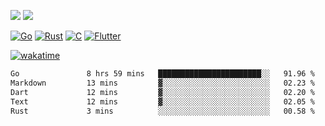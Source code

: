 [![](https://img.shields.io/badge/Windows_11-Pro-292e33?style=flat-square&logo=windows&logoColor=ffffff)](https://www.microsoft.com/en-us/windows/)
[![](https://img.shields.io/badge/macOS-Sequoia-292e33?style=flat-square&logo=apple&logoColor=ffffff)](https://www.apple.com/macbook-pro/) 

[![Go](https://img.shields.io/badge/-Go-DEA584?style=flat&logo=go&logoColor=000000)](https://golang.org/)
[![Rust](https://img.shields.io/badge/-Rust-DEA584?style=flat&logo=rust&logoColor=000000)](https://www.rust-lang.org)
[![C](https://img.shields.io/badge/--DEA584?style=flat&logo=c&logoColor=000000)](https://www.c-language.org/)
[![Flutter](https://img.shields.io/badge/-Flutter-DEA584?style=flat&logo=flutter&logoColor=000000)](https://flutter.dev/)

[![wakatime](https://wakatime.com/badge/user/9bb0c784-91ca-4b5c-8e9c-b13ece0f7b09.svg)](https://wakatime.com/@9bb0c784-91ca-4b5c-8e9c-b13ece0f7b09)


<!--START_SECTION:waka-->

```txt
Go               8 hrs 59 mins   ███████████████████████░░   91.96 %
Markdown         13 mins         ▓░░░░░░░░░░░░░░░░░░░░░░░░   02.23 %
Dart             12 mins         ▓░░░░░░░░░░░░░░░░░░░░░░░░   02.20 %
Text             12 mins         ▓░░░░░░░░░░░░░░░░░░░░░░░░   02.05 %
Rust             3 mins          ░░░░░░░░░░░░░░░░░░░░░░░░░   00.58 %
```

<!--END_SECTION:waka-->
